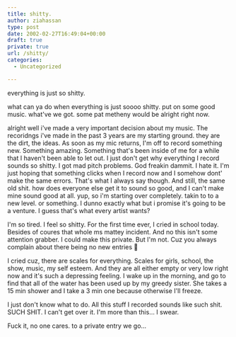 ```yaml
---
title: shitty.
author: ziahassan
type: post
date: 2002-02-27T16:49:04+00:00
draft: true
private: true
url: /shitty/
categories:
  - Uncategorized

---
```

everything is just so shitty.

what can ya do when everything is just soooo shitty. put on some good music. what've we got. some pat metheny would be alright right now.

alright well i've made a very important decision about my music. The recoridngs i've made in the past 3 years are my starting ground. they are the dirt, the ideas. As soon as my mic returns, I'm off to record something new. Something amazing. Something that's been inside of me for a while that I haven't been able to let out. I just don't get why everything I record sounds so shitty. I got mad pitch problems. God freakin dammit. I hate it. I'm just hoping that something clicks when I record now and I somehow dont' make the same errors. That's what I always say though. And still, the same old shit. how does everyone else get it to sound so good, and I can't make mine sound good at all. yup, so i'm starting over completely. takin to to a new level. or something. I dunno exactly what but i promise it's going to be a venture. I guess that's what every artist wants?

I'm so tired. I feel so shitty. For the first time ever, I cried in school today. Besides of coures that whole ms mattey incident. And no this isn't some attention grabber. I could make this private. But I'm not. Cuz you always complain about there being no new entries 🙂

I cried cuz, there are scales for everything. Scales for girls, school, the show, music, my self esteem. And they are all either empty or very low right now and it's such a depressing feeling. I wake up in the morning, and go to find that all of the water has been used up by my greedy sister. She takes a 15 min shower and I take a 3 min one because otherwise I'll freeze.

I just don't know what to do. All this stuff I recorded sounds like such shit. SUCH SHIT. I can't get over it. I'm more than this&#8230; I swear.

Fuck it, no one cares. to a private entry we go&#8230;